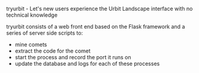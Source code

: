 tryurbit - Let's new users experience the Urbit Landscape interface with no technical knowledge

tryurbit consists of a web front end based on the Flask framework and a series of server side scripts to:
 - mine comets
 - extract the code for the comet
 - start the process and record the port it runs on
 - update the database and logs for each of these processes

